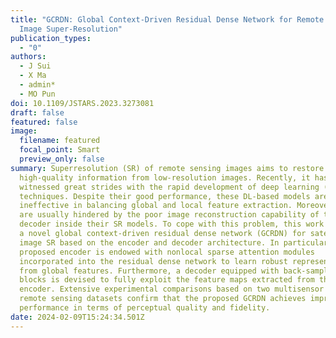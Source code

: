 ```yaml
---
title: "GCRDN: Global Context-Driven Residual Dense Network for Remote Sensing
  Image Super-Resolution"
publication_types:
  - "0"
authors:
  - J Sui
  - X Ma
  - admin*
  - MO Pun
doi: 10.1109/JSTARS.2023.3273081
draft: false
featured: false
image:
  filename: featured
  focal_point: Smart
  preview_only: false
summary: Superresolution (SR) of remote sensing images aims to restore
  high-quality information from low-resolution images. Recently, it has
  witnessed great strides with the rapid development of deep learning (DL)
  techniques. Despite their good performance, these DL-based models are often
  ineffective in balancing global and local feature extraction. Moreover, they
  are usually hindered by the poor image reconstruction capability of the
  decoder inside their SR models. To cope with this problem, this work proposes
  a novel global context-driven residual dense network (GCRDN) for satellite
  image SR based on the encoder and decoder architecture. In particular, the
  proposed encoder is endowed with nonlocal sparse attention modules
  incorporated into the residual dense network to learn robust representations
  from global features. Furthermore, a decoder equipped with back-sampling
  blocks is devised to fully exploit the feature maps extracted from the
  encoder. Extensive experimental comparisons based on two multisensor satellite
  remote sensing datasets confirm that the proposed GCRDN achieves impressive
  performance in terms of perceptual quality and fidelity.
date: 2024-02-09T15:24:34.501Z
---
```

